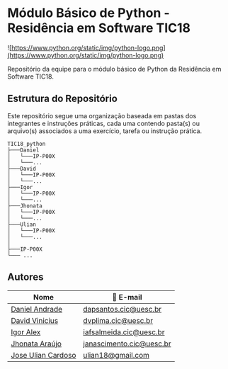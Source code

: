 # Módulo Básico de Python - Residência em Software TIC18
![https://www.python.org/static/img/python-logo.png](https://www.python.org/static/img/python-logo.png)

Repositório da equipe para o módulo básico de Python da Residência em Software TIC18. 

## Estrutura do Repositório
Este repositório segue uma organização baseada em pastas dos integrantes e instruções práticas, cada uma contendo pasta(s) ou arquivo(s) associados a uma exercício, tarefa ou instrução prática.

```
TIC18_python  
├───Daniel
│   └───IP-P00X
│   └───...
├───David
│   └───IP-P00X
│   └───...
├───Igor
│   └───IP-P00X
│   └───...
├───Jhonata
│   └───IP-P00X
│   └───...
├───Ulian
│   └───IP-P00X
│   └───...
│ 
├───IP-P00X
└─── ...
```

## Autores

| Nome                                                  | 📧 E-mail                    |
| ------------------------------------------------------| -----------------------------|
| [Daniel Andrade](https://github.com/DanielPenedo97)   | dapsantos.cic@uesc.br        |
| [David Vinicius](https://github.com/Ishinaru)         | dvplima.cic@uesc.br          |
| [Igor Alex](https://github.com/Kronossss)             | iafsalmeida.cic@uesc.br      |
| [Jhonata Araújo](https://github.com/DStalkerBR)       | janascimento.cic@uesc.br     |
| [Jose Ulian Cardoso](https://github.com/ulian18TIC18) | ulian18@gmail.com            |
